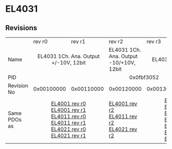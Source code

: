 # EL4031

## Revisions
<table>
<tr>
<td></td>
<td>rev r0</td>
<td>rev r1</td>
<td>rev r2</td>
<td>rev r3</td>
<td>rev r4</td>
<td>rev r5</td>
</tr>
<tr>
<td>Name</td>
<td colspan=2 align="center">EL4031 1Ch. Ana. Output +/-10V, 12bit</td>
<td>EL4031 1Ch. Ana. Output -10/+10V, 12bit</td>
<td colspan=3 align="center">EL4031 1Ch. Ana. Output +/-10V, 12bit</td>
</tr>
<tr>
<td>PID</td>
<td colspan=6 align="center">0x0fbf3052</td>
</tr>
<tr>
<td>Revision No</td>
<td>0x00100000</td>
<td>0x00110000</td>
<td>0x00120000</td>
<td>0x00130000</td>
<td>0x00140000</td>
<td>0x00150000</td>
</tr>
<tr>
<td>Same PDOs as</td>
<td colspan=2 align="center"><a href="EL4001.md">EL4001 rev r0</a><br/><a href="EL4001.md">EL4001 rev r1</a><br/><a href="EL4011.md">EL4011 rev r0</a><br/><a href="EL4011.md">EL4011 rev r1</a><br/><a href="EL4021.md">EL4021 rev r0</a><br/><a href="EL4021.md">EL4021 rev r1</a></td>
<td><a href="EL4001.md">EL4001 rev r2</a><br/><a href="EL4011.md">EL4011 rev r2</a><br/><a href="EL4021.md">EL4021 rev r2</a></td>
<td colspan=2 align="center"><a href="EL4001.md">EL4001 rev r3</a><br/><a href="EL4001.md">EL4001 rev r4</a><br/><a href="EL4011.md">EL4011 rev r3</a><br/><a href="EL4011.md">EL4011 rev r4</a><br/><a href="EL4021.md">EL4021 rev r3</a><br/><a href="EL4021.md">EL4021 rev r4</a><br/><a href="EL4021.md">EL4021 rev r5</a></td>
<td><a href="EL4001.md">EL4001 rev r5</a><br/><a href="EL4011.md">EL4011 rev r5</a><br/><a href="EL4021.md">EL4021 rev r6</a></td>
</tr>
</table>
